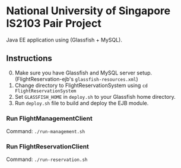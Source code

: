# National University of Singapore IS2103 Pair Project

Java EE application using (Glassfish + MySQL).

## Instructions

 0. Make sure you have Glassfish and MySQL server setup. (FlightReservation-ejb's `glassfish-resources.xml`)
 1. Change directory to FlightReservationSystem using `cd FlightReservationSystem`
 2. Set `GLASSFISH_HOME` in `deploy.sh` to your Glassfish home directory.
 3. Run `deploy.sh` file to build and deploy the EJB module.

### Run FlightManagementClient

Command: `./run-management.sh`

### Run FlightReservationClient

Command: `./run-reservation.sh`